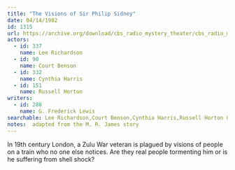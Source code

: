 ```yaml
---
title: "The Visions of Sir Philip Sidney"
date: 04/14/1982
id: 1315
url: https://archive.org/download/cbs_radio_mystery_theater/cbs_radio_mystery_theater-1301-1350.zip/cbs_radio_mystery_theater-1301-1350%2Fcbsrmt_1315_visions_of_sir_philip_sydney.mp3
actors:  
  - id: 337
    name: Lee Richardson  
  - id: 90
    name: Court Benson  
  - id: 332
    name: Cynthia Harris  
  - id: 151
    name: Russell Horton
writers:  
  - id: 288
    name: G. Frederick Lewis
searchable: Lee Richardson,Court Benson,Cynthia Harris,Russell Horton G. Frederick Lewis
notes:  adapted from the M. R. James story
---
```

In 19th century London, a Zulu War veteran is plagued by visions of people on a train who no one else notices. Are they real people tormenting him or is he suffering from shell shock?